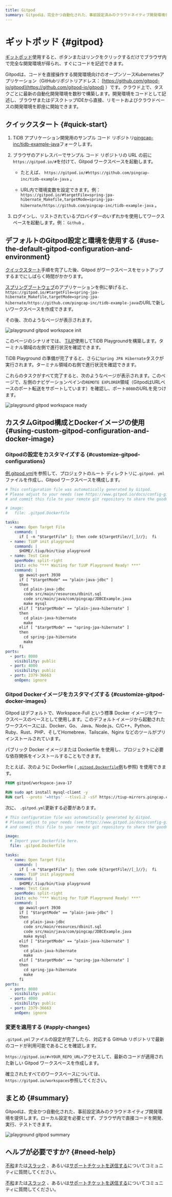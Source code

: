 ```yaml
---
title: Gitpod
summary: Gitpodは、完全かつ自動化された、事前設定済みのクラウドネイティブ開発環境を提供します。ローカル設定を必要とせず、ブラウザ内で直接コードを開発、実行、テストできます。
---
```


<!-- markdownlint-disable MD029 -->

# ギットポッド {#gitpod}

[ギットポッド](https://www.gitpod.io/)使用すると、ボタンまたはリンクをクリックするだけでブラウザ内で完全な開発環境が得られ、すぐにコードを記述できます。

Gitpodは、コードを直接操作する開発環境向けのオープンソースKubernetesアプリケーション（GitHubリポジトリアドレス： [https://github.com/gitpod-io/gitpod](https://github.com/gitpod-io/gitpod) ）です。クラウド上で、タスクごとに最新の自動化開発環境を数秒で構築します。開発環境をコードとして記述し、ブラウザまたはデスクトップIDEから直接、リモートおよびクラウドベースの開発環境を即座に開始できます。

## クイックスタート {#quick-start}

1.  TiDB アプリケーション開発用のサンプル コード リポジトリ[pingcap-inc/tidb-example-java](https://github.com/pingcap-inc/tidb-example-java)フォークします。

2.  ブラウザのアドレスバーでサンプル コード リポジトリの URL の前に`https://gitpod.io/#`を付けて、Gitpod ワークスペースを起動します。

    -   たとえば、 `https://gitpod.io/#https://github.com/pingcap-inc/tidb-example-java` 。

    -   URL内で環境変数を設定できます。例： `https://gitpod.io/#targetFile=spring-jpa-hibernate_Makefile,targetMode=spring-jpa-hibernate/https://github.com/pingcap-inc/tidb-example-java` 。

3.  ログインし、リストされているプロバイダーのいずれかを使用してワークスペースを起動します。例： `Github` 。

## デフォルトのGitpod設定と環境を使用する {#use-the-default-gitpod-configuration-and-environment}

[クイックスタート](#quick-start)手順を完了した後、Gitpod がワークスペースをセットアップするまでにしばらく時間がかかります。

[スプリングブートウェブ](/develop/dev-guide-sample-application-java-spring-boot.md)のアプリケーションを例に挙げると、 `https://gitpod.io/#targetFile=spring-jpa-hibernate_Makefile,targetMode=spring-jpa-hibernate/https://github.com/pingcap-inc/tidb-example-java`のURLで新しいワークスペースを作成できます。

その後、次のようなページが表示されます。

![playground gitpod workspace init](https://docs-download.pingcap.com/media/images/docs/develop/playground-gitpod-workspace-init.png)

このページのシナリオでは、 [TiUP](https://docs.pingcap.com/tidb/stable/tiup-overview)使用してTiDB Playgroundを構築します。ターミナル領域の左側で進行状況を確認できます。

TiDB Playground の準備が完了すると、さらに`Spring JPA Hibernate`タスクが実行されます。ターミナル領域の右側で進行状況を確認できます。

これらのタスクがすべて完了すると、次のようなページが表示されます。このページで、左側のナビゲーションペインの`REMOTE EXPLORER`領域（GitpodはURLベースのポート転送をサポートしています）を確認し、ポート`8080`のURLを見つけます。

![playground gitpod workspace ready](https://docs-download.pingcap.com/media/images/docs/develop/playground-gitpod-workspace-ready.png)

## カスタムGitpod構成とDockerイメージの使用 {#using-custom-gitpod-configuration-and-docker-image}

### Gitpodの設定をカスタマイズする {#customize-gitpod-configurations}

[例.gitpod.yml](https://github.com/pingcap-inc/tidb-example-java/blob/main/.gitpod.yml)を参照して、プロジェクトのルート ディレクトリに`.gitpod. yml`ファイルを作成し、Gitpod ワークスペースを構成します。

```yml
# This configuration file was automatically generated by Gitpod.
# Please adjust to your needs (see https://www.gitpod.io/docs/config-gitpod-file)
# and commit this file to your remote git repository to share the goodness with others.

# image:
#   file: .gitpod.Dockerfile

tasks:
  - name: Open Target File
    command: |
      if [ -n "$targetFile" ]; then code ${targetFile//[_]//};  fi
  - name: TiUP init playground
    command: |
      $HOME/.tiup/bin/tiup playground
  - name: Test Case
    openMode: split-right
    init: echo "*** Waiting for TiUP Playground Ready! ***"
    command: |
      gp await-port 3930
      if [ "$targetMode" == "plain-java-jdbc" ]
      then
        cd plain-java-jdbc
        code src/main/resources/dbinit.sql
        code src/main/java/com/pingcap/JDBCExample.java
        make mysql
      elif [ "$targetMode" == "plain-java-hibernate" ]
      then
        cd plain-java-hibernate
        make
      elif [ "$targetMode" == "spring-jpa-hibernate" ]
      then
        cd spring-jpa-hibernate
        make
      fi
ports:
  - port: 8080
    visibility: public
  - port: 4000
    visibility: public
  - port: 2379-36663
    onOpen: ignore
```

### Gitpod Dockerイメージをカスタマイズする {#customize-gitpod-docker-images}

Gitpod はデフォルトで、Workspace-Full という標準 Docker イメージをワークスペースのベースとして使用します。このデフォルトイメージから起動されたワークスペースには、Docker、Go、 Java、Node.js、C/C++、Python、Ruby、Rust、PHP、そしてHomebrew、Tailscale、Nginx などのツールがプリインストールされています。

パブリック Docker イメージまたは Dockerfile を使用し、プロジェクトに必要な依存関係をインストールすることもできます。

たとえば、次のように Dockerfile ( [`.gitpod.Dockerfile`例](https://github.com/pingcap-inc/tidb-example-java/blob/main/.gitpod.Dockerfile)も参照) を使用できます。

```dockerfile
FROM gitpod/workspace-java-17

RUN sudo apt install mysql-client -y
RUN curl --proto '=https' --tlsv1.2 -sSf https://tiup-mirrors.pingcap.com/install.sh | sh
```

次に、 `.gitpod.yml`更新する必要があります。

```yml
# This configuration file was automatically generated by Gitpod.
# Please adjust to your needs (see https://www.gitpod.io/docs/config-gitpod-file)
# and commit this file to your remote git repository to share the goodness with others.

image:
  # Import your Dockerfile here.
  file: .gitpod.Dockerfile

tasks:
  - name: Open Target File
    command: |
      if [ -n "$targetFile" ]; then code ${targetFile//[_]//};  fi
  - name: TiUP init playground
    command: |
      $HOME/.tiup/bin/tiup playground
  - name: Test Case
    openMode: split-right
    init: echo "*** Waiting for TiUP Playground Ready! ***"
    command: |
      gp await-port 3930
      if [ "$targetMode" == "plain-java-jdbc" ]
      then
        cd plain-java-jdbc
        code src/main/resources/dbinit.sql
        code src/main/java/com/pingcap/JDBCExample.java
        make mysql
      elif [ "$targetMode" == "plain-java-hibernate" ]
      then
        cd plain-java-hibernate
        make
      elif [ "$targetMode" == "spring-jpa-hibernate" ]
      then
        cd spring-jpa-hibernate
        make
      fi
ports:
  - port: 8080
    visibility: public
  - port: 4000
    visibility: public
  - port: 2379-36663
    onOpen: ignore
```

### 変更を適用する {#apply-changes}

`.gitpod.yml`ファイルの設定が完了したら、対応する GitHub リポジトリで最新のコードが利用可能であることを確認します。

`https://gitpod.io/#<YOUR_REPO_URL>`アクセスして、最新のコードが適用された新しい Gitpod ワークスペースを作成します。

確立されたすべてのワークスペースについては、 `https://gitpod.io/workspaces`参照してください。

## まとめ {#summary}

Gitpodは、完全かつ自動化された、事前設定済みのクラウドネイティブ開発環境を提供します。ローカル設定を必要とせず、ブラウザ内で直接コードを開発、実行、テストできます。

![playground gitpod summary](https://docs-download.pingcap.com/media/images/docs/develop/playground-gitpod-summary.png)

## ヘルプが必要ですか? {#need-help}

<CustomContent platform="tidb">

[不和](https://discord.gg/DQZ2dy3cuc?utm_source=doc)または[スラック](https://slack.tidb.io/invite?team=tidb-community&#x26;channel=everyone&#x26;ref=pingcap-docs) 、あるいは[サポートチケットを送信する](/support.md)についてコミュニティに質問してください。

</CustomContent>

<CustomContent platform="tidb-cloud">

[不和](https://discord.gg/DQZ2dy3cuc?utm_source=doc)または[スラック](https://slack.tidb.io/invite?team=tidb-community&#x26;channel=everyone&#x26;ref=pingcap-docs) 、あるいは[サポートチケットを送信する](https://tidb.support.pingcap.com/)についてコミュニティに質問してください。

</CustomContent>
